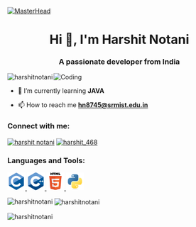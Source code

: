 [![MasterHead](https://upload.wikimedia.org/wikipedia/commons/4/4c/Digital_rain_banner.gif)](https://harshitnotani.io)
<h1 align="center">Hi 👋, I'm Harshit Notani</h1>
<h3 align="center">A passionate developer from India</h3>
<img align="right" alt="Coding" width="400" src="https://cdn.dribbble.com/users/1059583/screenshots/4171367/coding-freak.gif">

<p align="left"> <img src="https://komarev.com/ghpvc/?username=harshitnotani&label=Profile%20views&color=0e75b6&style=flat" alt="harshitnotani" /> </p>

- 🌱 I’m currently learning **JAVA**

- 📫 How to reach me **hn8745@srmist.edu.in**

<h3 align="left">Connect with me:</h3>
<p align="left">
<a href="https://linkedin.com/in/harshit notani" target="blank"><img align="center" src="https://raw.githubusercontent.com/rahuldkjain/github-profile-readme-generator/master/src/images/icons/Social/linked-in-alt.svg" alt="harshit notani" height="30" width="40" /></a>
<a href="https://instagram.com/harshit_468" target="blank"><img align="center" src="https://raw.githubusercontent.com/rahuldkjain/github-profile-readme-generator/master/src/images/icons/Social/instagram.svg" alt="harshit_468" height="30" width="40" /></a>
</p>

<h3 align="left">Languages and Tools:</h3>
<p align="left"> <a href="https://www.cprogramming.com/" target="_blank" rel="noreferrer"> <img src="https://raw.githubusercontent.com/devicons/devicon/master/icons/c/c-original.svg" alt="c" width="40" height="40"/> </a> <a href="https://www.w3schools.com/cpp/" target="_blank" rel="noreferrer"> <img src="https://raw.githubusercontent.com/devicons/devicon/master/icons/cplusplus/cplusplus-original.svg" alt="cplusplus" width="40" height="40"/> </a> <a href="https://www.w3.org/html/" target="_blank" rel="noreferrer"> <img src="https://raw.githubusercontent.com/devicons/devicon/master/icons/html5/html5-original-wordmark.svg" alt="html5" width="40" height="40"/> </a> <a href="https://www.python.org" target="_blank" rel="noreferrer"> <img src="https://raw.githubusercontent.com/devicons/devicon/master/icons/python/python-original.svg" alt="python" width="40" height="40"/> </a> </p>

<p><img align="left" src="https://github-readme-stats.vercel.app/api/top-langs?username=harshitnotani&show_icons=true&locale=en&layout=compact" alt="harshitnotani" /></p>

<p>&nbsp;<img align="center" src="https://github-readme-stats.vercel.app/api?username=harshitnotani&show_icons=true&locale=en" alt="harshitnotani" /></p>

<p><img align="center" src="https://github-readme-streak-stats.herokuapp.com/?user=harshitnotani&" alt="harshitnotani" /></p>
